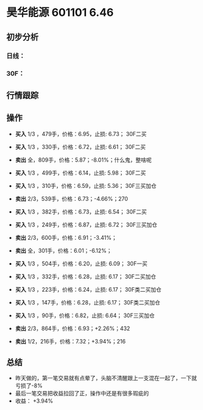 # 昊华能源 601101 6.46
## 初步分析
### 日线：
  
### 30F：
  
## 行情跟踪
  
## 操作
  - **买入** 1/3 ，479手，价格：6.95，止损: 6.73； 30F二买
  - **买入** 1/3 ，330手，价格：6.72，止损: 6.61； 30F二买
  - **卖出** 全，809手，价格：5.87；-8.01%；什么鬼，整啥呢

  - **买入** 1/3 ，499手，价格：6.14，止损: 5.98； 30F二买
  - **买入** 1/3 ，310手，价格：6.59，止损: 5.36； 30F三买加仓
  - **卖出** 2/3，539手，价格：6.73；-4.66%；270

  - **买入** 1/3 ，382手，价格：6.73，止损: 6.54； 30F二买
  - **买入** 1/3 ，249手，价格：6.87，止损: 6.72； 30F三买加仓
  - **卖出** 2/3，600手，价格：6.91；-3.41%；
  - **卖出** 全，301手，价格：6.01；-6.12%；

  - **买入** 1/3 ，504手，价格：6.20，止损: 6.09； 30F一买
  - **买入** 1/3 ，332手，价格：6.28，止损: 6.17； 30F二买加仓
  - **买入** 1/3 ，223手，价格：6.24，止损: 6.17； 30F类二买加仓
  - **买入** 1/3 ，147手，价格：6.28，止损: 6.17； 30F类二买加仓
  - **买入** 1/3 ，90手，价格：6.82，止损: 6.64； 30F三买加仓
  - **卖出** 2/3，864手，价格：6.93；+2.26%；432
  - **卖出** 1/2，216手，价格：7.32；+3.94%；216

## 总结
  - 昨天做的，第一笔交易就有点晕了，头脑不清醒跟上一支混在一起了，一下就亏损了-8%
  - 最后一笔交易把收益拉回了正，操作中还是有很多瑕疵的
  - 收益： +3.94%